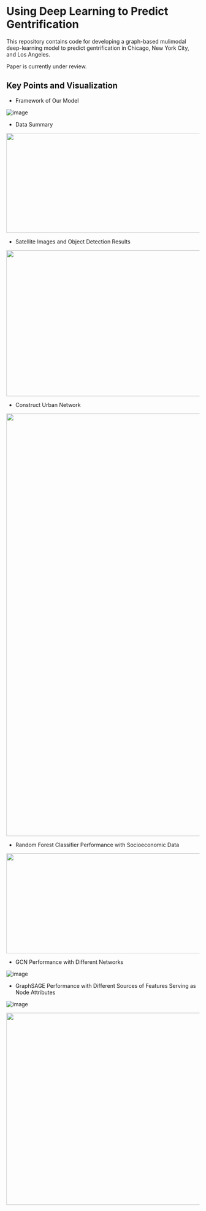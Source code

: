 # Using Deep Learning to Predict Gentrification

This repository contains code for developing a graph-based mulimodal deep-learning model to predict gentrification in Chicago, New York City, and Los Angeles.

Paper is currently under review.


## Key Points and Visualization

- Framework of Our Model

![image](https://user-images.githubusercontent.com/89925326/192327172-3f27aa0c-e95a-4963-b541-eb910b1433de.png)


- Data Summary

<img src="https://user-images.githubusercontent.com/89925326/192327759-92be20bc-f273-469c-a8a7-097e80b04bed.png" width="750" height="260">


- Satellite Images and Object Detection Results

<img src="https://user-images.githubusercontent.com/89925326/192327402-b6043eab-bf9b-4d02-9e72-2757ba39e5f9.png" width="750" height="380">


- Construct Urban Network

<img src="https://user-images.githubusercontent.com/89925326/192327979-daeec5f1-75fc-4eec-8988-2156f8eb0f40.png" width="750" height="1100">


- Random Forest Classifier Performance with Socioeconomic Data

<img src="https://user-images.githubusercontent.com/89925326/192329609-65d5bf6b-e12c-4f7e-bf8d-110062b2c98c.png" width="750" height="260">


-  GCN Performance with Different Networks

![image](https://user-images.githubusercontent.com/89925326/192329209-d24c63a2-f5e8-48b9-885a-1c3b14201277.png)


- GraphSAGE Performance with Different Sources of Features Serving as Node Attributes

![image](https://user-images.githubusercontent.com/89925326/192328176-6ccdc08b-3f43-45af-8cba-bfd5447aa599.png)


<img src="https://user-images.githubusercontent.com/89925326/192328531-611205d7-5b59-4338-a988-34868d2208b3.png" width="750" height="500">

